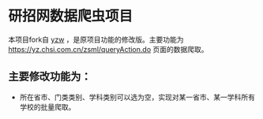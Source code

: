 # 研招网数据爬虫项目

本项目fork自 [yzw](https://github.com/Hthing/yzw) ，是原项目功能的修改版。主要功能为 https://yz.chsi.com.cn/zsml/queryAction.do 页面的数据爬取。

## 主要修改功能为：

- 所在省市、门类类别、学科类别可以选为空，实现对某一省市、某一学科所有学校的批量爬取。

